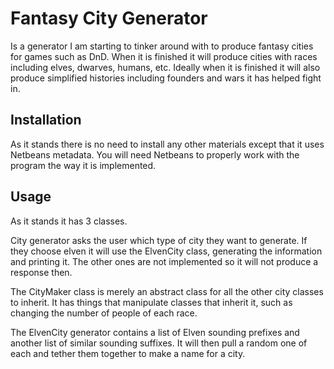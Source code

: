 # Fantasy City Generator
Is a generator I am starting to tinker around with to produce fantasy cities for games such as DnD.
When it is finished it will produce cities with races including elves, dwarves, humans, etc.
Ideally when it is finished it will also produce simplified histories including founders and wars it has helped fight in.
## Installation
As it stands there is no need to install any other materials except that it uses Netbeans metadata.
You will need Netbeans to properly work with the program the way it is implemented.
## Usage 

As it stands it has 3 classes.

City generator asks the user which type of city they want to generate.
If they choose elven it will use the ElvenCity class, generating the information and printing it.
The other ones are not implemented so it will not produce a response then.

The CityMaker class is merely an abstract class for all the other city classes to inherit. 
It has things that manipulate classes that inherit it, such as changing the number of people of each race.

The ElvenCity generator contains a list of Elven sounding prefixes and another list of similar sounding suffixes. 
It will then pull a random one of each and tether them together to make a name for a city.

